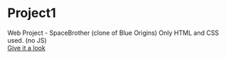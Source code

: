 # Project1
Web Project - SpaceBrother (clone of Blue Origins)
Only HTML and CSS used.
(no JS)<br>
[Give it a look](https://bravestone9.github.io/Project1/project1.html)
